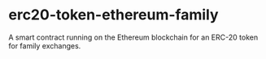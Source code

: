 # erc20-token-ethereum-family
A smart contract running on the Ethereum blockchain for an ERC-20 token for family exchanges.
